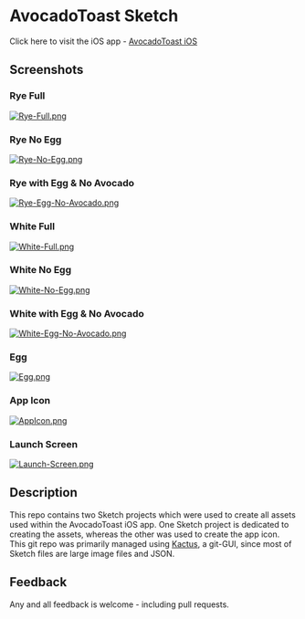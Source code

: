 # AvocadoToast Sketch 


Click here to visit the iOS app - [AvocadoToast iOS](https://github.com/mkKreations/AvocadoToast)


## Screenshots

### Rye Full 

[![Rye-Full.png](https://i.postimg.cc/x1gzfbpH/Rye-Full.png)](https://postimg.cc/21b6T3D8)

### Rye No Egg

[![Rye-No-Egg.png](https://i.postimg.cc/0y9S1CnP/Rye-No-Egg.png)](https://postimg.cc/WhfzMgxH)

### Rye with Egg & No Avocado

[![Rye-Egg-No-Avocado.png](https://i.postimg.cc/SNF8D4zX/Rye-Egg-No-Avocado.png)](https://postimg.cc/HjzVkfzH)

### White Full

[![White-Full.png](https://i.postimg.cc/mrDFt2Kn/White-Full.png)](https://postimg.cc/75FLRDH1)

### White No Egg

[![White-No-Egg.png](https://i.postimg.cc/9fnwTHhQ/White-No-Egg.png)](https://postimg.cc/wtDB8PMC)

### White with Egg & No Avocado

[![White-Egg-No-Avocado.png](https://i.postimg.cc/TYVbssrt/White-Egg-No-Avocado.png)](https://postimg.cc/bsvdD3Vn)

### Egg

[![Egg.png](https://i.postimg.cc/7PT03hb8/Egg.png)](https://postimg.cc/WtTdj2MX)

### App Icon

[![AppIcon.png](https://i.postimg.cc/SNBZ6HmV/AppIcon.png)](https://postimg.cc/Wh76jWFJ)

### Launch Screen

[![Launch-Screen.png](https://i.postimg.cc/2Sn02T6Y/Launch-Screen.png)](https://postimg.cc/hXP8GLTZ)


## Description

This repo contains two Sketch projects which were used to create all assets
used within the AvocadoToast iOS app. One Sketch project is dedicated to 
creating the assets, whereas the other was used to create the app icon. This
git repo was primarily managed using [Kactus](https://kactus.io/), a git-GUI,
since most of Sketch files are large image files and JSON.


## Feedback

Any and all feedback is welcome - including pull requests.
